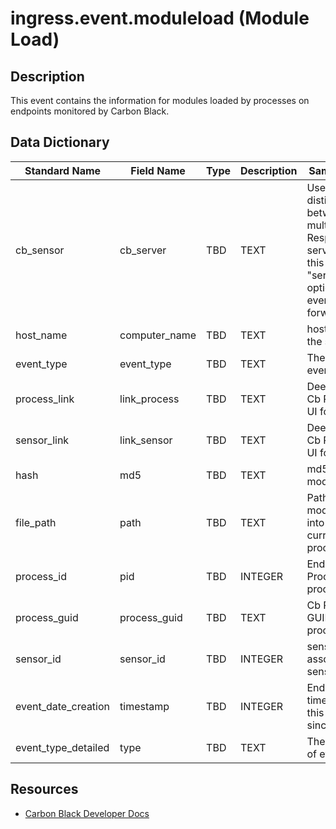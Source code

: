 # ingress.event.moduleload (Module Load)

## Description
This event contains the information for modules loaded by processes on endpoints monitored by Carbon Black.

## Data Dictionary
|Standard Name|Field Name|Type|Description|Sample Value|
|---|---|---|---|---|
|cb_sensor|cb_server|TBD|TEXT|Used to distinguish between multiple Cb Response servers. Set this in the "server_name" option of cb-event-forwarder.ini.|cbserver|
|host_name|computer_name|TBD|TEXT|hostname of the sensor|JASON-WIN81-VM|
|event_type|event_type|TBD|TEXT|The type of event|modload|
|process_link|link_process|TBD|TEXT|Deep link to Cb Response UI for process|https://cbtests/#analyze/00000001-0000-07b4-01d1-209a100bc217/1|
|sensor_link|link_sensor|TBD|TEXT|Deep link to Cb Response UI for sensor|https://cbtests/#/host/1|
|hash|md5|TBD|TEXT|md5 of the module|3D136E8D4C0407D9C40FD8BDD649B587|
|file_path|path|TBD|TEXT|Path of the module loaded into the current process|c:\windows\system32\ntdll.dll|
|process_id|pid|TBD|INTEGER|Endpoint OS Process id of process|1972|
|process_guid|process_guid|TBD|TEXT|Cb Process GUID of process|00000001-0000-07b4-01d1-209a100bc217|
|sensor_id|sensor_id|TBD|INTEGER|sensor ID of associated sensor|1|
|event_date_creation|timestamp|TBD|INTEGER|Endpoint timestamp of this event since epoch|1447697423|
|event_type_detailed|type|TBD|TEXT|The full type of event|ingress.event.moduleload|

## Resources
* [Carbon Black Developer Docs](https://developer.carbonblack.com/reference/enterprise-response/event-forwarder/event-schema/#ingress-event-moduleload-module-load)
